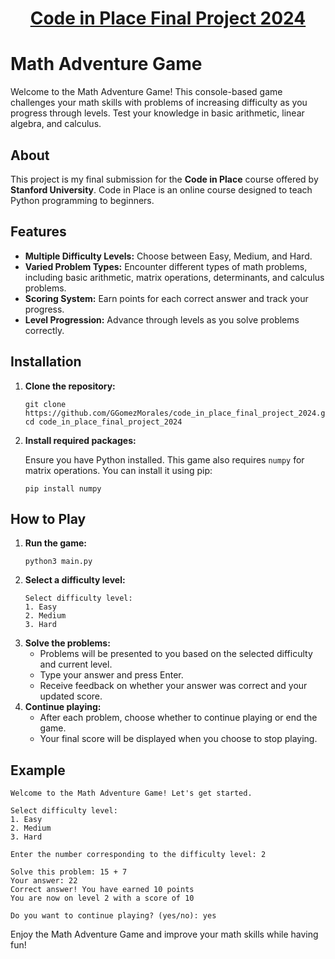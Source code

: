 # <h1 align = "center"><a href="https://codeinplace.stanford.edu/cip4/certificate/7nwd9y">Code in Place Final Project 2024</a></h1>

<h1>Math Adventure Game</h1>

<p>Welcome to the Math Adventure Game! This console-based game challenges your math skills with problems of increasing difficulty as you progress through levels. Test your knowledge in basic arithmetic, linear algebra, and calculus.</p>

<h2>About</h2>

<p>This project is my final submission for the <strong>Code in Place</strong> course offered by <strong>Stanford University</strong>. Code in Place is an online course designed to teach Python programming to beginners.</p>

<h2>Features</h2>

<ul>
  <li><strong>Multiple Difficulty Levels:</strong> Choose between Easy, Medium, and Hard.</li>
  <li><strong>Varied Problem Types:</strong> Encounter different types of math problems, including basic arithmetic, matrix operations, determinants, and calculus problems.</li>
  <li><strong>Scoring System:</strong> Earn points for each correct answer and track your progress.</li>
  <li><strong>Level Progression:</strong> Advance through levels as you solve problems correctly.</li>
</ul>

<h2>Installation</h2>

<ol>
  <li><strong>Clone the repository:</strong>

<pre><code>git clone https://github.com/GGomezMorales/code_in_place_final_project_2024.git
cd code_in_place_final_project_2024
</code></pre>
  </li>
  <li><strong>Install required packages:</strong>

<p>Ensure you have Python installed. This game also requires <code>numpy</code> for matrix operations. You can install it using pip:</p>

<pre><code>pip install numpy
</code></pre>
  </li>
</ol>

<h2>How to Play</h2>

<ol>
  <li><strong>Run the game:</strong>

<pre><code>python3 main.py
</code></pre>
  </li>
  <li><strong>Select a difficulty level:</strong>

<pre><code>Select difficulty level:
1. Easy
2. Medium
3. Hard
</code></pre>
  </li>
  <li><strong>Solve the problems:</strong>

<ul>
  <li>Problems will be presented to you based on the selected difficulty and current level.</li>
  <li>Type your answer and press Enter.</li>
  <li>Receive feedback on whether your answer was correct and your updated score.</li>
</ul>
  </li>
  <li><strong>Continue playing:</strong>

<ul>
  <li>After each problem, choose whether to continue playing or end the game.</li>
  <li>Your final score will be displayed when you choose to stop playing.</li>
</ul>
  </li>
</ol>

<h2>Example</h2>

<pre><code>Welcome to the Math Adventure Game! Let's get started.

Select difficulty level:
1. Easy
2. Medium
3. Hard

Enter the number corresponding to the difficulty level: 2

Solve this problem: 15 + 7
Your answer: 22
Correct answer! You have earned 10 points
You are now on level 2 with a score of 10

Do you want to continue playing? (yes/no): yes
</code></pre>

<p>Enjoy the Math Adventure Game and improve your math skills while having fun!</p>
